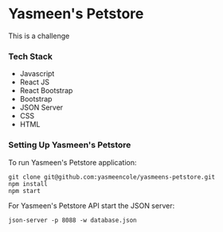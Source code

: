 # Yasmeen's Petstore

This is a challenge 

### Tech Stack
* Javascript
* React JS
* React Bootstrap
* Bootstrap
* JSON Server
* CSS
* HTML

### Setting Up Yasmeen's Petstore
To run Yasmeen's Petstore application:

```
git clone git@github.com:yasmeencole/yasmeens-petstore.git
npm install
npm start
```

For Yasmeen's Petstore API start the JSON server:

```
json-server -p 8088 -w database.json
```
